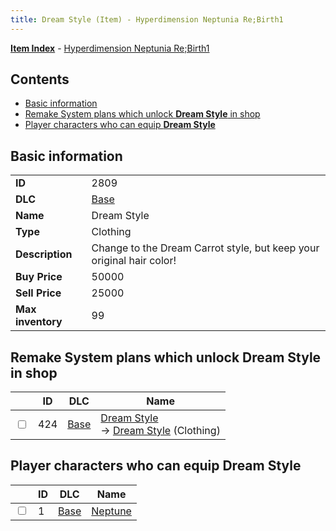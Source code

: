 ```yaml
---
title: Dream Style (Item) - Hyperdimension Neptunia Re;Birth1
---
```


[**Item Index**](/neptunia/rb1/item/index.html) - [Hyperdimension Neptunia Re;Birth1](/neptunia/rb1)

## Contents

- [Basic information](#basic-information)
- [Remake System plans which unlock **Dream Style** in shop](#remake-system-plans-which-unlock-dream-style-in-shop)
- [Player characters who can equip **Dream Style**](#player-characters-who-can-equip-dream-style)

## Basic information

|   |   |
| -- | -- |
| **ID** | 2809 |
| **DLC** | [Base](/neptunia/rb1/dlc/1-base.html) |
| **Name** | Dream Style |
| **Type** | Clothing |
| **Description** | Change to the Dream Carrot style, but keep your original hair color! |
| **Buy Price** | 50000 |
| **Sell Price** | 25000 |
| **Max inventory** | 99 |


## Remake System plans which unlock **Dream Style** in shop

|    | ID | DLC | Name |
| -- | -- | --- | ---- |
| <input type="checkbox" id="rb1-remake-1-424" class="trackbox" /> | 424 | [Base](/neptunia/rb1/dlc/1-base.html) | [Dream Style](/neptunia/rb1/remake/1-424-dream-style.html)<br /> → [Dream Style](/neptunia/rb1/item/1-2809-dream-style.html) (Clothing) |


## Player characters who can equip **Dream Style**

|    | ID | DLC | Name |
| -- | -- | --- | ---- |
| <input type="checkbox" id="rb1-player-1-1" class="trackbox" /> | 1 | [Base](/neptunia/rb1/dlc/1-base.html) | [Neptune](/neptunia/rb1/player/1-1-neptune.html) |
